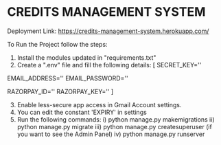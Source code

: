 # CREDITS MANAGEMENT SYSTEM
Deployment Link: https://credits-management-system.herokuapp.com/

To Run the Project follow the steps:
1. Install the modules updated in "requirements.txt"
2. Create a ".env" file and fill the following details:
[
SECRET_KEY=''

EMAIL_ADDRESS=''
EMAIL_PASSWORD=''

RAZORPAY_ID=''
RAZORPAY_KEY=''
]

3. Enable less-secure app access in Gmail Account settings.
4. You can edit the constant 'EXPIRY' in settings
5. Run the following commands:
i) python manage.py makemigrations
ii) python manage.py migrate
iii) python manage.py createsuperuser (if you want to see the Admin Panel)
iv) python manage.py runserver
